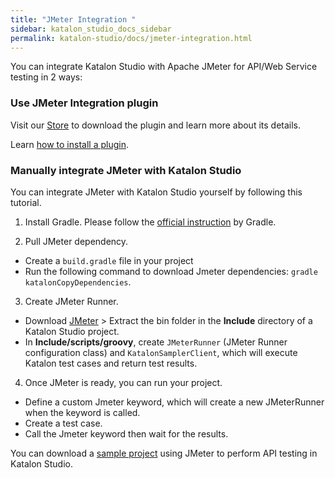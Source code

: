 ```yaml
---
title: "JMeter Integration "
sidebar: katalon_studio_docs_sidebar
permalink: katalon-studio/docs/jmeter-integration.html
---
```


You can integrate Katalon Studio with Apache JMeter for API/Web Service testing in 2 ways:

### Use JMeter Integration plugin

Visit our [Store](https://store.katalon.com/product/139/JMeter-Integration) to download the plugin and learn more about its details.

Learn [how to install a plugin](https://docs.katalon.com/katalon-store/docs/user/getting-started.html).

### Manually integrate JMeter with Katalon Studio

You can integrate JMeter with Katalon Studio yourself by following this tutorial.

1. Install Gradle. Please follow the [official instruction](https://gradle.org/install/) by Gradle.

2. Pull JMeter dependency.

* Create a `build.gradle` file in your project
* Run the following command to download Jmeter dependencies: `gradle katalonCopyDependencies`.

3. Create JMeter Runner.

* Download [JMeter](https://jmeter.apache.org/download_jmeter.cgi) > Extract the bin folder in the **Include** directory of a Katalon Studio project.
* In **Include/scripts/groovy**, create `JMeterRunner` (JMeter Runner configuration class) and `KatalonSamplerClient`, which will execute Katalon test cases and return test results.

4. Once JMeter is ready, you can run your project.

* Define a custom Jmeter keyword, which will create a new JMeterRunner when the keyword is called.
* Create a test case.
* Call the Jmeter keyword then wait for the results.

You can download a [sample project](https://github.com/thongmgnguyen/katalon-jmeter-sample) using JMeter to perform API testing in Katalon Studio.
